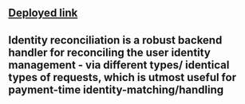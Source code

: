 ## [Deployed link](https://identity-reconciliation-9zs6.onrender.com)

## Identity reconciliation is a robust backend handler for reconciling the user identity management  - via different types/ identical types of requests, which is utmost useful for payment-time identity-matching/handling
